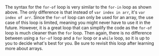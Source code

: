 The syntax for the `for-of` loop is very similar to the `for-in` loop as shown above. The only difference is that instead of `var index in arr`, it's `var index of arr`. Since the `for-of` loop can only be used for an array, the use case of this loop is limited, meaning you might never have to use it in the future. However, it is a great loop that can simplify the code as the `for-of` loop is much cleaner than the `for` loop. Then again, there is no difference between using a `for-of` loop and a `for` loop or a `while` loop, so it is up to you to decide what's best for you. Be sure to revisit this loop after learning more about arrays.
